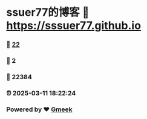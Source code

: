 # ssuer77的博客 :link: https://sssuer77.github.io 
### :page_facing_up: [22](https://sssuer77.github.io/tag.html) 
### :speech_balloon: 2 
### :hibiscus: 22384 
### :alarm_clock: 2025-03-11 18:22:24 
### Powered by :heart: [Gmeek](https://github.com/Meekdai/Gmeek)
